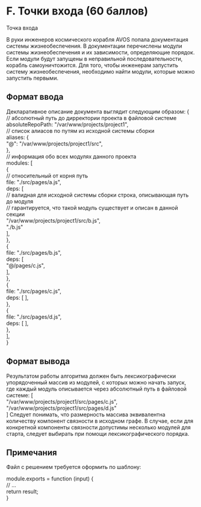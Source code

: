 # F. Точки входа (60 баллов)
Точка входа

В руки инженеров космического корабля AVOS попала документация системы жизнеобеспечения.
В документации перечислены модули системы жизнеобеспечения и их зависимости, определяющие порядок. Если модули будут запущены в неправильной последовательности, корабль самоуничтожится.
Для того, чтобы инженерам запустить систему жизнеобеспечения, необходимо найти модули, которые можно запустить первыми.

## Формат ввода
Декларативное описание документа выглядит следующим образом:
{  
    // абсолютный путь до дирректории проекта в файловой системе  
    absoluteRepoPath: "/var/www/projects/project1",  
    // список алиасов по путям из исходной системы сборки  
    aliases: {  
        "@": "/var/www/projects/project1/src",  
    },  
    // информация обо всех модулях данного проекта  
    modules: [  
        {  
            // относительный от корня путь  
            file: "./src/pages/a.js",  
            deps: [  
    // валидная для исходной системы сборки строка, описывающая путь до модуля  
    // гарантируется, что такой модуль существует и описан в данной секции  
                "/var/www/projects/project1/src/b.js",  
                "./b.js"  
            ],  
        },  
        {  
            file: "./src/pages/b.js",  
            deps: [  
                "@/pages/с.js",  
            ],  
        },  
        {  
            file: "./src/pages/c.js",  
            deps: [ ],  
        },  
        {  
            file: "./src/pages/d.js",  
            deps: [ ],  
        },  
    ],  
}
## Формат вывода
Результатом работы алгоритма должен быть лексикографически упорядоченный массив из модулей, с которых можно начать запуск, где каждый модуль описывается через абсолютный путь в файловой системе:
[  
    "/var/www/projects/project1/src/pages/c.js",  
    "/var/www/projects/project1/src/pages/d.js"  
]
Следует понимать, что размерность массива эквивалентна количеству компонент связности в исходном графе. В случае, если для конкретной компоненты связности допустимы несколько модулей для старта, следует выбирать при помощи лексикографического порядка.

## Примечания
Файл с решением требуется оформить по шаблону:

module.exports = function (input) {  
    // ...  
    return result;  
}
